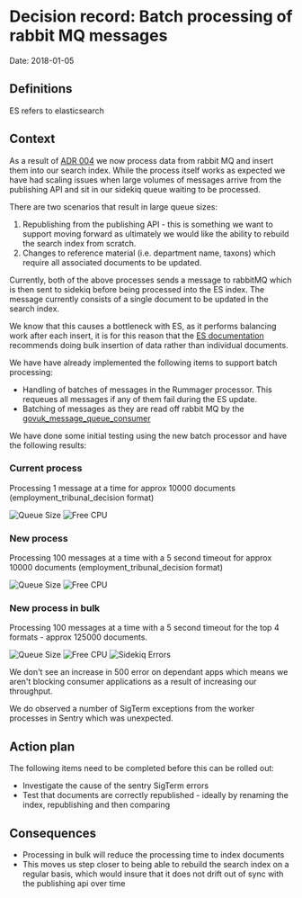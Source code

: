 # Decision record: Batch processing of rabbit MQ messages

Date: 2018-01-05

## Definitions

ES refers to elasticsearch

## Context
As a result of [ADR 004](adr-004-transition-mainstream-to-publishing-api-index.md)
we now process data from rabbit MQ and insert them into our search index. While the 
process itself works as expected we have had scaling issues when large volumes 
of messages arrive from the publishing API and sit in our sidekiq queue waiting to be
processed.

There are two scenarios that result in large queue sizes:

1. Republishing from the publishing API - this is something we want to support moving 
forward as ultimately we would like the ability to rebuild the search index from scratch.
2. Changes to reference material (i.e. department name, taxons) which require all associated 
documents to be updated.

Currently, both of the above processes sends a message to rabbitMQ which is then sent 
to sidekiq before being processed into the ES index. The message currently 
consists of a single document to be updated in the search index.

We know that this causes a bottleneck with ES, as it performs balancing work 
after each insert, it is for this reason that the [ES documentation](https://www.elastic.co/guide/en/elasticsearch/reference/current/docs-bulk.html) recommends doing bulk
insertion of data rather than individual documents. 

We have have already implemented the following items to support batch processing:

* Handling of batches of messages in the Rummager processor. This requeues all messages if 
any of them fail during the ES update.
* Batching of messages as they are read off rabbit MQ by the [govuk_message_queue_consumer](https://github.com/alphagov/govuk_message_queue_consumer)

We have done some initial testing using the new batch processor and have the following results:

### Current process 

Processing 1 message at a time for approx 10000 documents (employment_tribunal_decision format)

![Queue Size](images/1-queue.png)
![Free CPU](images/1-free-cpu.png)

### New process 

Processing 100 messages at a time with a 5 second timeout for approx 10000 documents (employment_tribunal_decision format)

![Queue Size](images/100-queue.png)
![Free CPU](images/100-free-cpu.png)

### New process in bulk

Processing 100 messages at a time with a 5 second timeout for the top 4 formats - approx 125000 documents.

![Queue Size](images/100-bulk-queue.png)
![Free CPU](images/100-bulk-free-cpu.png)
![Sidekiq Errors](images/100-bulk-errors.png)

We don't see an increase in 500 error on dependant apps which means we aren't blocking
consumer applications as a result of increasing our throughput.

We do observed a number of SigTerm exceptions from the worker processes in Sentry
which was unexpected.
 
## Action plan

The following items need to be completed before this can be rolled out:

* Investigate the cause of the sentry SigTerm errors
* Test that documents are correctly republished - ideally by renaming the index, republishing and then comparing

## Consequences
- Processing in bulk will reduce the processing time to index documents
- This moves us step closer to being able to rebuild the search index on a regular basis, which would insure that it does
  not drift out of sync with the publishing api over time
